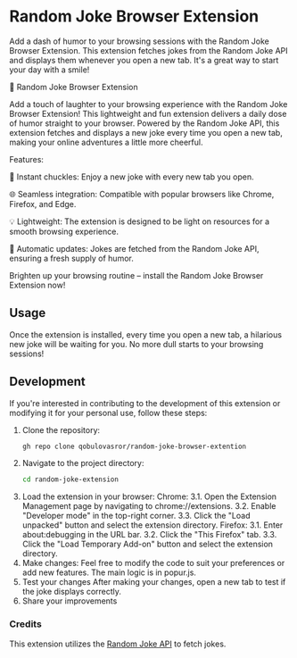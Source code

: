 # Random Joke Browser Extension

Add a dash of humor to your browsing sessions with the Random Joke Browser Extension. This extension fetches jokes from the Random Joke API and displays them whenever you open a new tab. It's a great way to start your day with a smile!

🤣 Random Joke Browser Extension

Add a touch of laughter to your browsing experience with the Random Joke Browser Extension! This lightweight and fun extension delivers a daily dose of humor straight to your browser. Powered by the Random Joke API, this extension fetches and displays a new joke every time you open a new tab, making your online adventures a little more cheerful.

Features:

🎉 Instant chuckles: Enjoy a new joke with every new tab you open.

🌐 Seamless integration: Compatible with popular browsers like Chrome, Firefox, and Edge.

💡 Lightweight: The extension is designed to be light on resources for a smooth browsing experience.

🔄 Automatic updates: Jokes are fetched from the Random Joke API, ensuring a fresh supply of humor.

Brighten up your browsing routine – install the Random Joke Browser Extension now!

## Usage
Once the extension is installed, every time you open a new tab, a hilarious new joke will be waiting for you. No more dull starts to your browsing sessions!

## Development
If you're interested in contributing to the development of this extension or modifying it for your personal use, follow these steps:
1. Clone the repository:
   ```bash
   gh repo clone qobulovasror/random-joke-browser-extention
   ```
2. Navigate to the project directory:
   ```bash
   cd random-joke-extension
   ```
3. Load the extension in your browser:
  Chrome:
    3.1. Open the Extension Management page by navigating to chrome://extensions.
    3.2. Enable "Developer mode" in the top-right corner.
    3.3. Click the "Load unpacked" button and select the extension directory.
  Firefox:
    3.1. Enter about:debugging in the URL bar.
    3.2. Click the "This Firefox" tab.
    3.3. Click the "Load Temporary Add-on" button and select the extension directory.
4. Make changes:
  Feel free to modify the code to suit your preferences or add new features. The main logic is in popur.js.
5. Test your changes
  After making your changes, open a new tab to test if the joke displays correctly.
6. Share your improvements

### Credits
  This extension utilizes the [Random Joke API](https://github.com/15Dkatz/official_joke_api) to fetch jokes.
